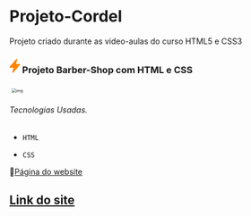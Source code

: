 # Projeto-Cordel
 Projeto criado durante as video-aulas do curso HTML5 e CSS3 

### [![DevSuperior logo](https://raw.githubusercontent.com/devsuperior/bds-assets/main/ds/devsuperior-logo-small.png)](https://raw.githubusercontent.com/devsuperior/bds-assets/main/ds/devsuperior-logo-small.png)  Projeto Barber-Shop com HTML e CSS 

​                                                                <img src="imgs/R" alt="img" style="zoom: 50%;" />    



###### Tecnologias Usadas.


- `HTML`

- `CSS`

  

:link:[Página do website](https://abreu-marcelo.github.io/Projeto-Cordel)






## <a href="https://abreu-marcelo.github.io/Projeto-Cordel/">Link do site</a>
